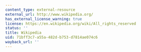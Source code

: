 ```yaml
---
content_type: external-resource
external_url: http://www.wikipedia.org/
has_external_license_warning: true
license: https://en.wikipedia.org/wiki/All_rights_reserved
status: ''
title: Wikipedia
uid: 71bff3c7-a55a-482d-b753-d7814ae074c6
wayback_url: ''
---
```

